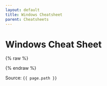 ```yaml
---
layout: default
title: Windows Cheatsheet
parent: Cheatsheets
---
```


# Windows Cheat Sheet

{% raw  %}


{% endraw  %}

Source: `{{ page.path }}`
